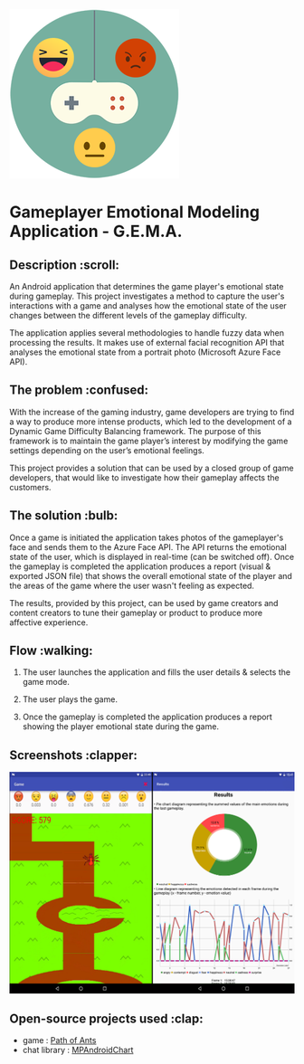 ![banner](https://raw.githubusercontent.com/AantonM/g.e.m.a./master/readme/ic_gema.png) 


# Gameplayer Emotional Modeling Application - G.E.M.A. 


<h2 id="desciption">Description :scroll:</h2>

An Android application that determines the game player's emotional state during gameplay. This project investigates a method to capture the user's interactions with a game and analyses how the emotional state of the user changes between the different levels of the gameplay difficulty. 

The application applies several methodologies to handle fuzzy data when processing the results. It makes use of external facial recognition API that analyses the emotional state from a portrait photo (Microsoft Azure Face API). 

<h2 id="problem">The problem :confused:</h2>

With the increase of the gaming industry, game developers are trying to find a way to produce more intense products, which led to the development of a Dynamic Game Difficulty Balancing framework. The purpose of this framework is to maintain the game player’s interest by modifying the game settings depending on the user’s emotional feelings.

This project provides a solution that can be used by a closed group of game developers, that would like to investigate how their gameplay affects the customers. 

<h2 id="solution">The solution :bulb:</h2>

Once a game is initiated the application takes photos of the gameplayer's face and sends them to the Azure Face API. The API returns the emotional state of the user, which is displayed in real-time (can be switched off). Once the gameplay is completed the application produces a report (visual & exported JSON file) that shows the overall emotional state of the player and the areas of the game where the user wasn't feeling as expected.

The results, provided by this project, can be used by game creators and content creators to tune their gameplay or product to produce more affective experience.

<h2 id="flow">Flow :walking:</h2>

1. The user launches the application and fills the user details & selects the game mode.

2. The user plays the game.

3. Once the gameplay is completed the application produces a report showing the player emotional state during the game.

<h2 id="screenshots">Screenshots :clapper:</h2>

![alt tag](https://raw.githubusercontent.com/AantonM/g.e.m.a./master/readme/gameplay_scrn.png)

<h2 id="help">Open-source projects used :clap:</h2>

 - game          : [Path of Ants](https://github.com/zunair-syed/Path_of_Ants)
 - chat library  : [MPAndroidChart](https://github.com/PhilJay/MPAndroidChart)


